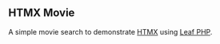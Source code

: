 ## HTMX Movie

A simple movie search to demonstrate [HTMX](https://github.com/bigskysoftware/htmx) using [Leaf PHP](https://leafphp.dev/).
